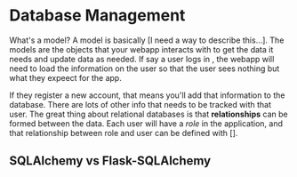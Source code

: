 Database Management
===================

What's a model? A model is basically [I need a way to describe this...]. The models are the objects that your webapp interacts with to get the data it needs and update data as needed. If say a user logs in , the webapp will need to load the information on the user so that the user sees nothing but what they expeect for the app.

If they register a new account, that means you'll add that information to the database. There are lots of other info that needs to be tracked with that user. The great thing about relational databases is that **relationships** can be formed between the data. Each user will have a *role* in the application, and that relationship between role and user can be defined with [].


SQLAlchemy vs Flask-SQLAlchemy
------------------------------------